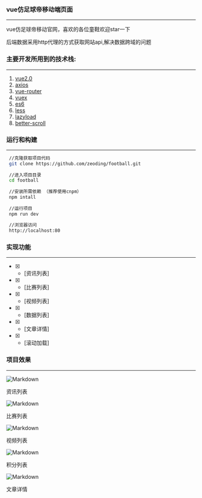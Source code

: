 
### vue仿足球帝移动端页面
----
vue仿足球帝移动官网，喜欢的各位童鞋欢迎star一下

后端数据采用http代理的方式获取网站api,解决数据跨域的问题

### 主要开发所用到的技术栈:
----
1. [vue2.0](https://cn.vuejs.org/)
2. [axios](https://github.com/axios/axios)
3. [vue-router](https://router.vuejs.org/)
4. [vuex](https://vuex.vuejs.org/)
4. [es6](http://es6.ruanyifeng.com/)
5. [less](http://www.bootcss.com/p/lesscss/)
6. [lazyload](https://note.youdao.com/)
7. [better-scroll](https://github.com/ustbhuangyi/better-scroll)


### 运行和构建
----
``` bash
 //克隆获取项目代码
 git clone https://github.com/zeoding/football.git
 
 //进入项目目录
 cd football
 
 //安装所需依赖 （推荐使用cnpm）
 npm intall
 
 //运行项目
 npm run dev
 
 //浏览器访问
 http://localhost:80
```

### 实现功能 
----
- [x] - [资讯列表] 
- [x] - [比赛列表] 
- [x] - [视频列表] 
- [x] - [数据列表] 
- [x] - [文章详情]
- [x] - [滚动加载] 


### 项目效果
----
![Markdown](http://i2.bvimg.com/523028/aeaa50bc6bb078a0.png)

资讯列表

![Markdown](http://i4.bvimg.com/523028/96b45b69f8a12493.png)

比赛列表

![Markdown](http://i4.bvimg.com/523028/cc597f2137c51560.png)

视频列表

![Markdown](http://i4.bvimg.com/523028/31de19618b0bf46b.png)

积分列表

![Markdown](http://i4.bvimg.com/523028/b9c3c679cfed0cc4.png)

文章详情
